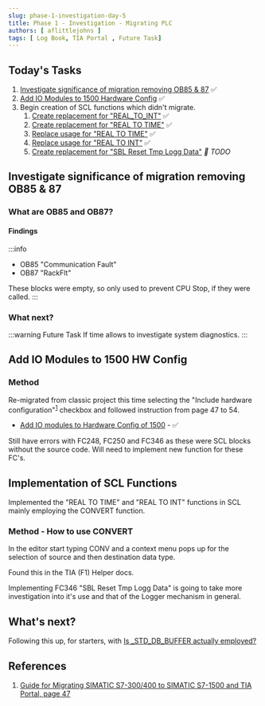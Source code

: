```yaml
---
slug: phase-1-investigation-day-5
title: Phase 1 - Investigation - Migrating PLC
authors: [ aflittlejohns ]
tags: [ Log Book, TIA Portal , Future Task]
---
```


## Today's Tasks
1. [Investigate significance of migration removing OB85 & 87](https://github.com/pfAuto/project-uni/issues/17) ✅
2. [Add IO Modules to 1500 Hardware Config](https://github.com/pfAuto/project-uni/issues/19) ✅
3.  Begin creation of SCL functions which didn't migrate.
    1. [Create replacement for "REAL_TO_INT"](https://github.com/pfAuto/project-uni/issues/20) ✅
    2. [Create replacement for "REAL TO TIME"](https://github.com/pfAuto/project-uni/issues/21) ✅
    3. [Replace usage for "REAL TO TIME"](https://github.com/pfAuto/project-uni/issues/23) ✅
    4. [Replace usage for "REAL TO INT"](https://github.com/pfAuto/project-uni/issues/24) ✅
    5. [Create replacement for "SBL Reset Tmp Logg Data"](https://github.com/pfAuto/project-uni/issues/22)  <i>📝 TODO</i>
<!-- truncate -->
## Investigate significance of migration removing OB85 & 87

### What are OB85 and OB87?
#### Findings

:::info
- OB85 "Communication Fault"
- OB87 "RackFlt"

These blocks were empty, so only used to prevent CPU Stop, if they were called.
:::

### What next?

:::warning Future Task
If time allows to investigate system diagnostics.
:::
## Add IO Modules to 1500 HW Config

### Method
Re-migrated from classic project this time selecting the "Include hardware configuration"<sup>[1](#references)</sup> checkbox and followed instruction from page 47 to 54.
- [Add IO modules to Hardware Config of 1500](https://github.com/pfAuto/project-uni/issues/19) - ✅ 


Still have errors with FC248, FC250 and FC346 as these were SCL blocks without the source code. Will need to implement
new function for these FC's.

## Implementation of SCL Functions

Implemented the "REAL TO TIME" and "REAL TO INT" functions in SCL mainly employing the CONVERT function.

### Method - How to use CONVERT 

In the editor start typing CONV and a context menu pops up for the selection of source and then destination data type.

Found this in the TIA (F1) Helper docs.

Implementing FC346 "SBL Reset Tmp Logg Data" is going to take more investigation into it's use and that of the Logger
mechanism in general.

## What's next?

 Following this up, for starters, with [Is _STD_DB_BUFFER actually employed?](https://github.com/pfAuto/project-uni/issues/26)

## References
1. [Guide for Migrating SIMATIC S7-300/400 to SIMATIC S7-1500 and TIA Portal, page 47](https://cache.industry.siemens.com/dl/files/811/109478811/att_1006917/v1/109478811_GuideForMigration_S7-300_S7-1500_V11_en.pdf)